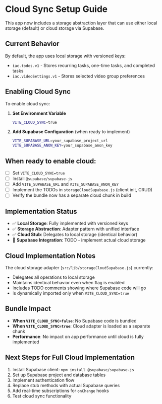 # Cloud Sync Setup Guide

This app now includes a storage abstraction layer that can use either local storage (default) or cloud storage via Supabase.

## Current Behavior

By default, the app uses local storage with versioned keys:
- `iac.todos.v1` - Stores recurring tasks, one-time tasks, and completed tasks
- `iac.videoSettings.v1` - Stores selected video group preferences

## Enabling Cloud Sync

To enable cloud sync:

1. **Set Environment Variable**
   ```bash
   VITE_CLOUD_SYNC=true
   ```

2. **Add Supabase Configuration** (when ready to implement)
   ```bash
   VITE_SUPABASE_URL=your_supabase_project_url
   VITE_SUPABASE_ANON_KEY=your_supabase_anon_key
   ```

## When ready to enable cloud:

- [ ] Set `VITE_CLOUD_SYNC=true`
- [ ] Install `@supabase/supabase-js`
- [ ] Add `VITE_SUPABASE_URL` and `VITE_SUPABASE_ANON_KEY`
- [ ] Implement the TODOs in `storageCloudSupabase.js` (client init, CRUD)
- [ ] Verify the bundle now has a separate cloud chunk in build

## Implementation Status

- ✅ **Local Storage**: Fully implemented with versioned keys
- ✅ **Storage Abstraction**: Adapter pattern with unified interface
- ✅ **Cloud Stub**: Delegates to local storage (identical behavior)
- 🔄 **Supabase Integration**: TODO - implement actual cloud storage

## Cloud Implementation Notes

The cloud storage adapter (`src/lib/storageCloudSupabase.js`) currently:
- Delegates all operations to local storage
- Maintains identical behavior even when flag is enabled
- Includes TODO comments showing where Supabase code will go
- Is dynamically imported only when `VITE_CLOUD_SYNC=true`

## Bundle Impact

- **When `VITE_CLOUD_SYNC=false`**: No Supabase code is bundled
- **When `VITE_CLOUD_SYNC=true`**: Cloud adapter is loaded as a separate chunk
- **Performance**: No impact on app performance until cloud is fully implemented

## Next Steps for Full Cloud Implementation

1. Install Supabase client: `npm install @supabase/supabase-js`
2. Set up Supabase project and database tables
3. Implement authentication flow
4. Replace stub methods with actual Supabase queries
5. Add real-time subscriptions for `onChange` hooks
6. Test cloud sync functionality
